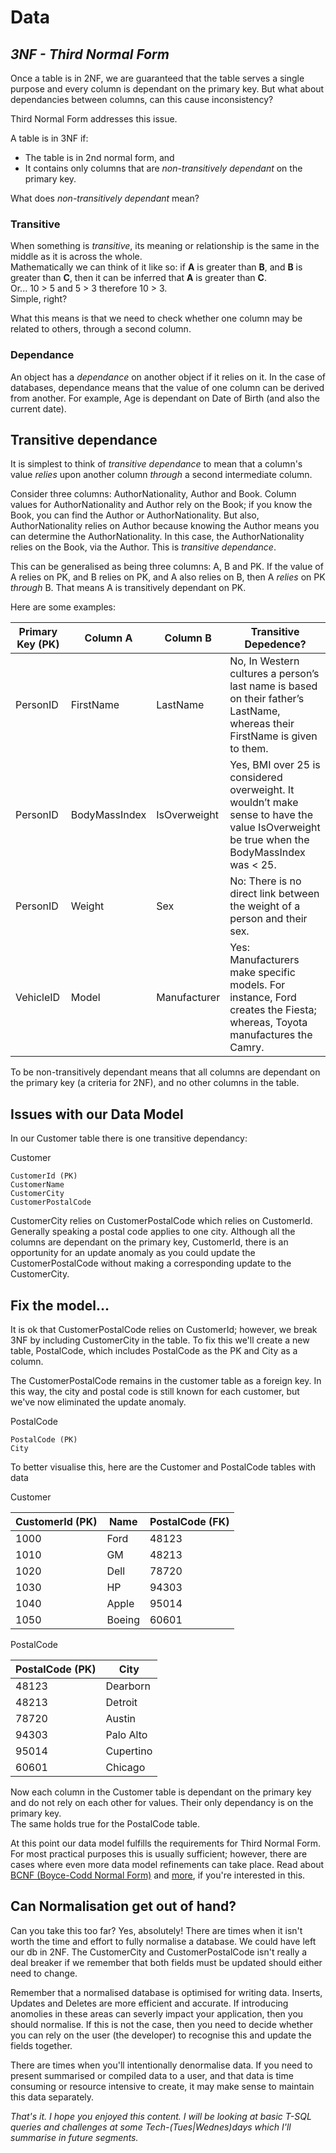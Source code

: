 # Data

## *3NF - Third Normal Form*

Once a table is in 2NF, we are guaranteed that the table serves a single purpose and every column is dependant on the primary key. But what about dependancies between columns, can this cause inconsistency?

Third Normal Form addresses this issue.

A table is in 3NF if:

* The table is in 2nd normal form, and
* It contains only columns that are *non-transitively dependant* on the primary key.

What does *non-transitively dependant* mean?

### Transitive

When something is *transitive*, its meaning or relationship is the same in the middle as it is across the whole.
<br />
Mathematically we can think of it like so: if **A** is greater than **B**, and **B** is greater than **C**, then it can be inferred that **A** is greater than **C**.
<br />
Or... 10 > 5 and 5 > 3 therefore 10 > 3.
<br />
Simple, right?

What this means is that we need to check whether one column may be related to others, through a second column.

### Dependance

An object has a *dependance* on another object if it relies on it. In the case of databases, dependance means that the value of one column can be derived from another. For example, Age is dependant on Date of Birth (and also the current date).

## Transitive dependance

It is simplest to think of *transitive dependance* to mean that a column's value *relies* upon another column *through* a second intermediate column.

Consider three columns: AuthorNationality, Author and Book. Column values for AuthorNationality and Author rely on the Book; if you know the Book, you can find the Author or AuthorNationality. But also, AuthorNationality relies on Author because knowing the Author means you can determine the AuthorNationality. In this case, the AuthorNationality relies on the Book, via the Author. This is *transitive dependance*.

This can be generalised as being three columns: A, B and PK. If the value of A relies on PK, and B relies on PK, and A also relies on B, then A *relies* on PK *through* B. That means A is transitively dependant on PK.

Here are some examples:

| Primary Key (PK) | Column A | Column B | Transitive Depedence? |
|--------------|--------------|--------------|--------------|
| PersonID | FirstName | LastName | No, In Western cultures a person’s last name is based on their father’s LastName, whereas their FirstName is given to them. |
| PersonID | BodyMassIndex | IsOverweight | Yes, BMI over 25 is considered overweight. It wouldn’t make sense to have the value IsOverweight be true when the BodyMassIndex was < 25. |
| PersonID | Weight | Sex | No: There is no direct link between the weight of a person and their sex. |
| VehicleID | Model | Manufacturer | Yes: Manufacturers make specific models.  For instance, Ford creates the Fiesta; whereas, Toyota manufactures the Camry. |

To be non-transitively dependant means that all columns are dependant on the primary key (a criteria for 2NF), and no other columns in the table.

## Issues with our Data Model

In our Customer table there is one transitive dependancy:

Customer

    CustomerId (PK)
    CustomerName
    CustomerCity
    CustomerPostalCode

CustomerCity relies on CustomerPostalCode which relies on CustomerId. Generally speaking a postal code applies to one city. Although all the columns are dependant on the primary key, CustomerId, there is an opportunity for an update anomaly as you could update the CustomerPostalCode without making a corresponding update to the CustomerCity.

## Fix the model...

It is ok that CustomerPostalCode relies on CustomerId; however, we break 3NF by including CustomerCity in the table. To fix this we'll create a new table, PostalCode, which includes PostalCode as the PK and City as a column.

The CustomerPostalCode remains in the customer table as a foreign key. In this way, the city and postal code is still known for each customer, but we've now eliminated the update anomaly.

PostalCode

    PostalCode (PK)
    City

To better visualise this, here are the Customer and PostalCode tables with data

Customer

| CustomerId (PK) | Name | PostalCode (FK)|
|-----------------|--------|------------|
| 1000 | Ford | 48123 |
| 1010 | GM | 48213 |
| 1020 | Dell | 78720 |
| 1030 | HP | 94303 |
| 1040 | Apple | 95014 |
| 1050 | Boeing | 60601 |

PostalCode

| PostalCode (PK) | City |
|-------|-------|
| 48123 | Dearborn |
| 48213 | Detroit |
| 78720 | Austin |
| 94303 | Palo Alto |
| 95014 | Cupertino |
| 60601 | Chicago |

Now each column in the Customer table is dependant on the primary key and do not rely on each other for values. Their only dependancy is on the primary key.
<br />
The same holds true for the PostalCode table.

At this point our data model fulfills the requirements for Third Normal Form. For most practical purposes this is usually sufficient; however, there are cases where even more data model refinements can take place. Read about [BCNF (Boyce-Codd Normal Form)](http://en.wikipedia.org/wiki/Boyce%E2%80%93Codd_normal_form) and [more](http://en.wikipedia.org/wiki/Database_normalization), if you're interested in this.

## Can Normalisation get out of hand?

Can you take this too far? Yes, absolutely! There are times when it isn't worth the time and effort to fully normalise a database. We could have left our db in 2NF. The CustomerCity and CustomerPostalCode isn't really a deal breaker if we remember that both fields must be updated should either need to change.

Remember that a normalised database is optimised for writing data. Inserts, Updates and Deletes are more efficient and accurate. If introducing anomolies in these areas can severly impact your application, then you should normalise. If this is not the case, then you need to decide whether you can rely on the user (the developer) to recognise this and update the fields together.

There are times when you'll intentionally denormalise data. If you need to present summarised or compiled data to a user, and that data is time consuming or resource intensive to create, it may make sense to maintain this data separately.

*That's it. I hope you enjoyed this content. I will be looking at basic T-SQL queries and challenges at some Tech-(Tues|Wednes)days which I'll summarise in future segments.*